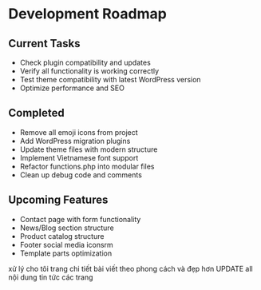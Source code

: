 # Development Roadmap

## Current Tasks
- Check plugin compatibility and updates
- Verify all functionality is working correctly
- Test theme compatibility with latest WordPress version
- Optimize performance and SEO

## Completed
- Remove all emoji icons from project
- Add WordPress migration plugins
- Update theme files with modern structure
- Implement Vietnamese font support
- Refactor functions.php into modular files
- Clean up debug code and comments

## Upcoming Features
- Contact page with form functionality
- News/Blog section structure
- Product catalog structure
- Footer social media iconsrm
- Template parts optimization


xử lý cho tôi trang chi tiết bài viết theo phong cách và đẹp hơn
UPDATE all nội dung tin tức các trang
